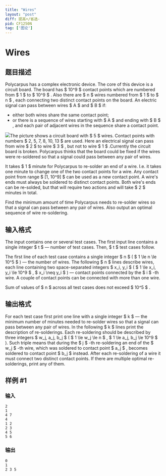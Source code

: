 ```yaml
---
title: "Wires"
layout: "post"
diff: 提高+/省选-
pid: CF1250N
tag: ['图论']
---
```


# Wires

## 题目描述

Polycarpus has a complex electronic device. The core of this device is a circuit board. The board has $ 10^9 $ contact points which are numbered from $ 1 $ to $ 10^9 $ . Also there are $ n $ wires numbered from $ 1 $ to $ n $ , each connecting two distinct contact points on the board. An electric signal can pass between wires $ A $ and $ B $ if:

- either both wires share the same contact point;
- or there is a sequence of wires starting with $ A $ and ending with $ B $ , and each pair of adjacent wires in the sequence share a contact point.

 ![](https://cdn.luogu.com.cn/upload/vjudge_pic/CF1250N/6e2b2c43d3bbdc24d7f958ca966b6424ae4f2ebd.png)The picture shows a circuit board with $ 5 $ wires. Contact points with numbers $ 2, 5, 7, 8, 10, 13 $ are used. Here an electrical signal can pass from wire $ 2 $ to wire $ 3 $ , but not to wire $ 1 $ .Currently the circuit board is broken. Polycarpus thinks that the board could be fixed if the wires were re-soldered so that a signal could pass between any pair of wires.

It takes $ 1 $ minute for Polycarpus to re-solder an end of a wire. I.e. it takes one minute to change one of the two contact points for a wire. Any contact point from range $ [1, 10^9] $ can be used as a new contact point. A wire's ends must always be soldered to distinct contact points. Both wire's ends can be re-solded, but that will require two actions and will take $ 2 $ minutes in total.

Find the minimum amount of time Polycarpus needs to re-solder wires so that a signal can pass between any pair of wires. Also output an optimal sequence of wire re-soldering.

## 输入格式

The input contains one or several test cases. The first input line contains a single integer $ t $ — number of test cases. Then, $ t $ test cases follow.

The first line of each test case contains a single integer $ n $ ( $ 1 \le n \le 10^5 $ ) — the number of wires. The following $ n $ lines describe wires, each line containing two space-separated integers $ x_i, y_i $ ( $ 1 \le x_i, y_i \le 10^9 $ , $ x_i \neq y_i $ ) — contact points connected by the $ i $ -th wire. A couple of contact points can be connected with more than one wire.

Sum of values of $ n $ across all test cases does not exceed $ 10^5 $ .

## 输出格式

For each test case first print one line with a single integer $ k $ — the minimum number of minutes needed to re-solder wires so that a signal can pass between any pair of wires. In the following $ k $ lines print the description of re-solderings. Each re-soldering should be described by three integers $ w_j, a_j, b_j $ ( $ 1 \le w_j \le n $ , $ 1 \le a_j, b_j \le 10^9 $ ). Such triple means that during the $ j $ -th re-soldering an end of the $ w_j $ -th wire, which was soldered to contact point $ a_j $ , becomes soldered to contact point $ b_j $ instead. After each re-soldering of a wire it must connect two distinct contact points. If there are multiple optimal re-solderings, print any of them.

## 样例 #1

### 输入

```
2
1
4 7
4
1 2
2 3
4 5
5 6

```

### 输出

```
0
1
2 3 5

```

